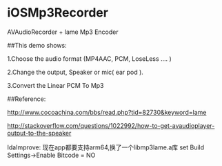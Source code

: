 iOSMp3Recorder
==============

AVAudioRecorder + lame Mp3 Encoder

##This demo shows:

1.Choose the audio format (MP4AAC, PCM, LoseLess …. )

2.Change the output, Speaker or mic( ear pod ).

3.Convert the Linear PCM To Mp3

##Reference:

http://www.cocoachina.com/bbs/read.php?tid=82730&keyword=lame

http://stackoverflow.com/questions/1022992/how-to-get-avaudioplayer-output-to-the-speaker


IdaImprove:
现在app都要支持arm64,换了一个libmp3lame.a库
set Build Settings->Enable Bitcode = NO
